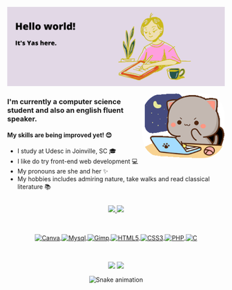 ![alt text](https://github.com/yasmindevegili/yasmindevegili/blob/aada55198ee3f25025a1daf29855c22b4ab734b1/Hello%20world!%20(1).png)

<img align="right" alt="pic" height="150" style="border-radius:50px" src="https://github.com/yasmindevegili/yasmindevegili/blob/8f719b4a3112387d916285ec6212c95eaa7c01a6/goma-cat.gif">

### I'm currently a computer science student and also an english fluent speaker.
#### My skills are being improved yet! 😊

- I study at Udesc in Joinville, SC 🎓
- I like do try front-end web development 💻
- My pronouns are she and her ✨
- My hobbies includes admiring nature, take walks and read classical literature 📚
  
##


<div align=center style="display: inline_block">
  <a href="https://github.com/yasmindevegili">
  <img height="180em" src="https://github-readme-stats.vercel.app/api?username=yasmindevegili&show_icons=true&theme=buefy&include_all_commits=true&count_private=true"/>
  <img height="180em" src="https://github-readme-stats.vercel.app/api/top-langs/?username=yasmindevegili&layout=compact&langs_count=7&theme=buefy" />
</div>
 
##

<div align=center style="display: inline_block"><br>
<img align="center" alt="Canva" height="50" widht="50" src="https://cdn.jsdelivr.net/gh/devicons/devicon/icons/canva/canva-original.svg">  
<img align="center" alt="Mysql" height="50" widht="50" src="https://cdn.jsdelivr.net/gh/devicons/devicon/icons/mysql/mysql-original-wordmark.svg">
<img align="center" alt="Gimp" height="50" widht="50" src="https://cdn.jsdelivr.net/gh/devicons/devicon/icons/gimp/gimp-original.svg">
<img align="center" alt="HTML5" height="50" widht="50" src="https://cdn.jsdelivr.net/gh/devicons/devicon/icons/html5/html5-original-wordmark.svg">
<img align="center" alt="CSS3" height="50" widht="50" src="https://cdn.jsdelivr.net/gh/devicons/devicon/icons/css3/css3-original-wordmark.svg">
<img align="center" alt="PHP" height="50" widht="50" src="https://cdn.jsdelivr.net/gh/devicons/devicon/icons/php/php-original.svg">
<img align="center" alt="C" height="50" widht="50" src="https://cdn.jsdelivr.net/gh/devicons/devicon/icons/c/c-original.svg">   

##

<div><br>
<a href="https://www.instagram.com/yasmindevegili/" target="_blank"><img src="https://img.shields.io/badge/Instagram-E4405F?style=for-the-badge&logo=instagram&logoColor=white" target="_blank"></a>
<a href="https://mail.google.com/mailto:yasmindevegili" target="_blank"><img src="https://img.shields.io/badge/Gmail-D14836?style=for-the-badge&logo=gmail&logoColor=white" target="_blank"></a>
</div>

![Snake animation](https://github.com/yasmindevegili/yasmindevegili/blob/output/github-contribution-grid-snake.svg)
